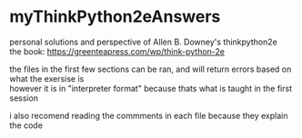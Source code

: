 # myThinkPython2eAnswers

personal solutions and perspective of Allen B. Downey's thinkpython2e  
the book: https://greenteapress.com/wp/think-python-2e  
  
the files in the first few sections can be ran, and will return errors based on what the exersise is  
however it is in "interpreter format" because thats what is taught in the first session  
  
i also recomend reading the commments in each file because they explain the code  
